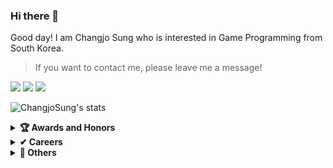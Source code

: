 ### Hi there 👋
Good day! I am Changjo Sung who is interested in Game Programming from South Korea.

> If you want to contact me, please leave me a message!
> 

<p>
  <a href="https://github.com/ChangjoSung/" target="_blank"><img src="https://img.shields.io/badge/ChangjoSung-181717?style=flat-square&logo=GitHub&logoColor=white"/></a>
  <a href="mailto:tjdckdwh@naver.com" target="_blank"><img src="https://img.shields.io/badge/tjdckdwh@naver.com-brightgreen?style=flat-square&logo=Gmail&logoColor=white"/></a>
  <a href="https://velog.io/@tjdckdwh/series" target="_blank"><img src="https://img.shields.io/badge/velog.io-@tjdckdwh?style=flat-square&logo=velog&logoColor=white"/></a>
</p>

![ChangjoSung's stats](https://github-readme-stats.vercel.app/api?username=ChangjoSung)

<details>
  <summary><b>🏆 Awards and Honors</b></summary>
  <ul>
    <li>2022-1 Sungkyul University VR/AR Game Competition 1st Place - <a href = "https://github.com/Team-NRE/Monster-Ground---Unity-3D-Action-Game">Monster Ground </a></li>
  </ul>
</details>

<details>
  <summary><b>✔ Careers</b></summary>
  <ul>
    <li>
      <a href="http://xicomlab.re.kr/" target="_blank">
        Researcher, Xicom Lab, SKU.
      </a>
    </li>
    <li>
      <a href="http://datareality.kr/" target="_blank">
        DataReality Inc
      </a></br>
        🏢 Company specializing in VR/AR/XR</br>
        🧑🏻‍💻 Member of Unity S/W Development Team
      </a>
    </li>
  </ul>
</details>

<details>
  <summary><b>🚀 Others</b></summary>
  <ul>
    <li>
        NRF Research, Multi-player collaboration XR hair styling synthesis For non-face-to-face hair training suitable for the post-COVID19.
    </li>
  </ul>
</details>
